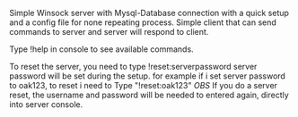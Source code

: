 Simple Winsock server with Mysql-Database connection with a quick setup and a config file for none repeating process.
Simple client that can send commands to server and server will respond to client.

Type !help in console to see available commands.

To reset the server, you need to type !reset:serverpassword
server password will be set during the setup.
for example if i set server password to oak123, to reset i need to Type "!reset:oak123"
*OBS* If you do a server reset, the username and password will be needed to entered again, directly into server console.
